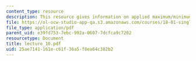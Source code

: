 ```yaml
---
content_type: resource
description: This resource gives information on applied maximum/minimum problems.
file: https://ol-ocw-studio-app-qa.s3.amazonaws.com/courses/18-01-single-variable-calculus-fall-2005/25ae7141161ec61f36a5f8ea64c382b2_lecture_10.pdf
file_type: application/pdf
parent_uid: e39fd753-7ebc-992a-0607-7dcfca9c7202
resourcetype: Document
title: lecture_10.pdf
uid: 25ae7141-161e-c61f-36a5-f8ea64c382b2
---
```

